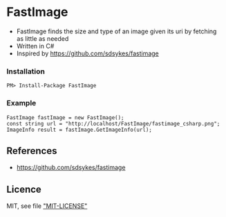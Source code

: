 # FastImage

* FastImage finds the size and type of an image given its uri by fetching as little as needed
* Written in C#
* Inspired by https://github.com/sdsykes/fastimage

### Installation

    PM> Install-Package FastImage

### Example

    FastImage fastImage = new FastImage(); 
    const string url = "http://localhost/FastImage/fastimage_csharp.png";
    ImageInfo result = fastImage.GetImageInfo(url);

## References

* https://github.com/sdsykes/fastimage

## Licence

MIT, see file ["MIT-LICENSE"](MIT-LICENSE)
